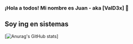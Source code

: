 ### ¡Hola a todos! Mi nombre es Juan - aka [ValD3x] 👋

## Soy ing en sistemas

[![Anurag's GitHub stats](https://github-readme-stats.vercel.app/api?username=valdex55)]
